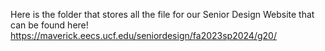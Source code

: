 Here is the folder that stores all the file for our Senior Design Website that can be found here!
https://maverick.eecs.ucf.edu/seniordesign/fa2023sp2024/g20/
